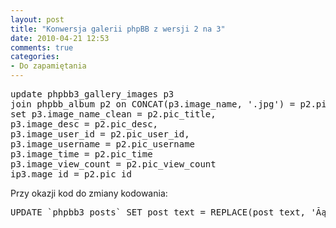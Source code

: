 ```yaml
---
layout: post
title: "Konwersja galerii phpBB z wersji 2 na 3"
date: 2010-04-21 12:53
comments: true
categories:
- Do zapamiętania
---
```

<p></p>
<pre>
update phpbb3_gallery_images p3
join phpbb_album p2 on CONCAT(p3.image_name, '.jpg') = p2.pic_filename
set p3.image_name_clean = p2.pic_title,
p3.image_desc = p2.pic_desc,
p3.image_user_id = p2.pic_user_id,
p3.image_username = p2.pic_username
p3.image_time = p2.pic_time
p3.image_view_count = p2.pic_view_count
ip3.mage_id = p2.pic_id 
</pre>
<p>
<p>Przy okazji kod do zmiany kodowania:</p>
<p></p>
<pre>
UPDATE `phpbb3_posts` SET post_text = REPLACE(post_text, 'Ăą', 'ń')
</pre>
<p>